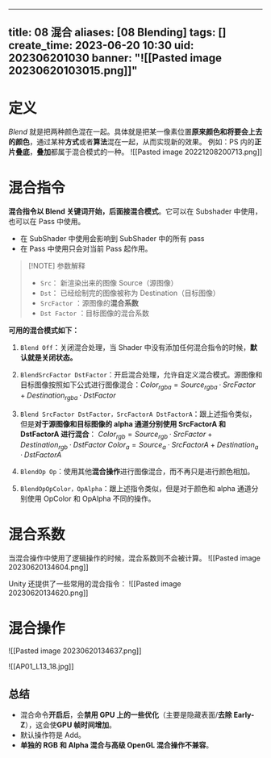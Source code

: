 
---
title: 08 混合
aliases: [08 Blending]
tags: []
create_time: 2023-06-20 10:30
uid: 202306201030
banner: "![[Pasted image 20230620103015.png]]"
---
# 定义
_Blend_ 就是把两种颜色混在一起。具体就是把某一像素位置**原来颜色和将要会上去的颜色**，通过某种**方式**或者**算法**混在一起，从而实现新的效果。
例如：PS 内的**正片叠底**，**叠加**都属于混合模式的一种。
![[Pasted image 20221208200713.png]]
# 混合指令
**混合指令以 Blend 关键词开始，后面接混合模式**。它可以在 Subshader 中使用，也可以在 Pass 中使用。
- 在 SubShader 中使用会影响到 SubShader 中的所有 pass
- 在 Pass 中使用只会对当前 Pass 起作用。


> [!NOTE] 参数解释
>  - `Src`： 新渲染出来的图像 Source（源图像）
   >-  `Dst`： 已经绘制完的图像被称为 Destination（目标图像）
   >- `SrcFactor` ：源图像的**混合系数**
   >- `Dst Factor` ：目标图像的混合系数

**可用的混合模式如下：**
1.  `Blend Off`：关闭混合处理，当 Shader 中没有添加任何混合指令的时候，**默认就是关闭状态。**

2.  `BlendSrcFactor DstFactor`：开启混合处理，允许自定义混合模式。源图像和目标图像按照如下公式进行图像混合：$Color_{rgba}=Source_{rgba}·SrcFactor+Destination_{rgba}·DstFactor$

3.  `Blend SrcFactor DstFactor，SrcFactorA DstFactorA`：跟上述指令类似，但是**对于源图像和目标图像的 alpha 通道分别使用 SrcFactorA 和 DstFactorA 进行混合**：
$Color_{rgb}=Source_{rgb}·SrcFactor+Destination_{rgb}·DstFactor$
$Color_a=Source_a·SrcFactorA+Destination_a·DstFactorA$

1. `BlendOp Op`：使用其他**混合操作**进行图像混合，而不再只是进行颜色相加。
2. `BlendOpOpColor，OpAlpha`：跟上述指令类似，但是对于颜色和 alpha 通道分别使用 OpColor 和 OpAlpha 不同的操作。

# 混合系数
当混合操作中使用了逻辑操作的时候，混合系数则不会被计算。
![[Pasted image 20230620134604.png]]

Unity 还提供了一些常用的混合指令：
![[Pasted image 20230620134620.png]]

# 混合操作
![[Pasted image 20230620134637.png]]

![[AP01_L13_18.jpg]]



## 总结

-   混合命令**开启后**，会**禁用 GPU 上的一些优化**（主要是隐藏表面/**去除 Early-Z**），这会使**GPU 帧时间增加**。
-   默认操作符是 Add。
-   **单独的 RGB 和 Alpha 混合与高级 OpenGL 混合操作不兼容**。
